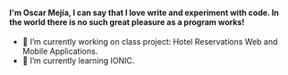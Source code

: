#### I'm Oscar Mejía, I can say that I love write and experiment with code. In the world there is no such great pleasure as a program works!

- 🔭 I’m currently working on class project: Hotel Reservations Web and Mobile Applications.
- 🌱 I’m currently learning IONIC.

